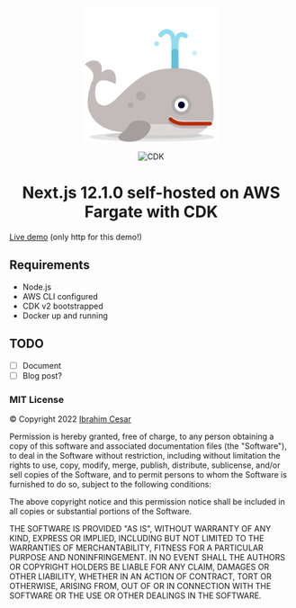 <div align="center">

![Docker](./_spouting-whale.png)

<img src="https://d2908q01vomqb2.cloudfront.net/7719a1c782a1ba91c031a682a0a2f8658209adbf/2021/01/15/cdk-logo6-1260x476.png" alt="CDK" width="620" />

# Next.js 12.1.0 self-hosted on AWS Fargate with CDK

</div>

[Live demo](http://PokeS-PokeF-1BGG9O8RC1M0S-1548892222.us-east-2.elb.amazonaws.com)
(only http for this demo!)

## Requirements

- Node.js
- AWS CLI configured
- CDK v2 bootstrapped
- Docker up and running

## TODO

- [ ] Document
- [ ] Blog post?

### MIT License

© Copyright 2022 [Ibrahim Cesar](https://ibrahimcesar.cloud)

Permission is hereby granted, free of charge, to any person obtaining a copy of
this software and associated documentation files (the "Software"), to deal in
the Software without restriction, including without limitation the rights to
use, copy, modify, merge, publish, distribute, sublicense, and/or sell copies of
the Software, and to permit persons to whom the Software is furnished to do so,
subject to the following conditions:

The above copyright notice and this permission notice shall be included in all
copies or substantial portions of the Software.

THE SOFTWARE IS PROVIDED "AS IS", WITHOUT WARRANTY OF ANY KIND, EXPRESS OR
IMPLIED, INCLUDING BUT NOT LIMITED TO THE WARRANTIES OF MERCHANTABILITY, FITNESS
FOR A PARTICULAR PURPOSE AND NONINFRINGEMENT. IN NO EVENT SHALL THE AUTHORS OR
COPYRIGHT HOLDERS BE LIABLE FOR ANY CLAIM, DAMAGES OR OTHER LIABILITY, WHETHER
IN AN ACTION OF CONTRACT, TORT OR OTHERWISE, ARISING FROM, OUT OF OR IN
CONNECTION WITH THE SOFTWARE OR THE USE OR OTHER DEALINGS IN THE SOFTWARE.
